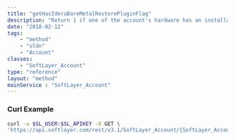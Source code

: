 ```yaml
---
title: "getHasIderaBareMetalRestorePluginFlag"
description: "Return 1 if one of the account's hardware has an installation of Idera Server Backup otherwise 0."
date: "2018-02-12"
tags:
    - "method"
    - "sldn"
    - "Account"
classes:
    - "SoftLayer_Account"
type: "reference"
layout: "method"
mainService : "SoftLayer_Account"
---
```


### Curl Example
```bash
curl -u $SL_USER:$SL_APIKEY -X GET \
'https://api.softlayer.com/rest/v3.1/SoftLayer_Account/{SoftLayer_AccountID}/getHasIderaBareMetalRestorePluginFlag'
```
